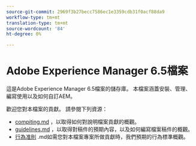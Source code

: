 ```yaml
---
source-git-commit: 2969f3b27becc7586ec1e3359cdb31f0acf88da9
workflow-type: tm+mt
translation-type: tm+mt
source-wordcount: '84'
ht-degree: 0%

---
```

# Adobe Experience Manager 6.5檔案

這是Adobe Experience Manager 6.5檔案的儲存庫。 本檔案涵蓋安裝、管理、編寫使用以及如何自訂AEM。

歡迎您對本檔案的貢獻。 請參閱下列資源：

* [compiting.md](contributing.md) ，以取得如何對說明檔案貢獻的概觀。
* [guidelines.md](guidelines.md) ，以取得對稿件的預期內容，以及如何編寫檔案稿件的概觀。
* [行為准則](code-of-conduct.md) .md如需您對本檔案專案所做貢獻時，我們預期的行為標準概觀。

